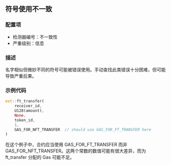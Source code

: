 
## 符号使用不一致

### 配置项

* 检测器编号：不一致性
* 严重级别：信息

### 描述

名字相似但微妙不同的符号可能被错误使用。手动查找此类错误十分困难，但可能导致严重后果。

### 示例代码

```rust
ext::ft_transfer(
    receiver_id,
    U128(amount),
    None,
    token_id,
    1,
    GAS_FOR_NFT_TRANSFER  // should use GAS_FOR_FT_TRANSFER here
)
```

在这个例子中，合约应当使用 GAS_FOR_FT_TRANSFER 而非 GAS_FOR_NFT_TRANSFER。这两个常数的数值可能有很大差异，而为 ft_transfer 分配的 Gas 可能不足。
